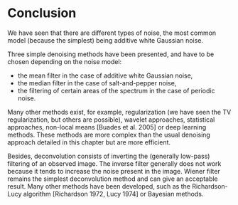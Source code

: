 # Conclusion


We have seen that there are different types of noise,
the most common model (because the simplest) being additive white Gaussian noise.

Three simple denoising methods have been presented, and have to be chosen depending on the noise model:
* the mean filter in the case of additive white Gaussian noise,
* the median filter in the case of salt-and-pepper noise,
* the filtering of certain areas of the spectrum in the case of periodic noise.

Many other methods exist, for example, regularization (we have seen the TV regularization, but others are possible),
wavelet approaches, statistical approaches, non-local means [Buades et al. 2005]
or deep learning methods.
These methods are more complex than the usual denoising approach detailed in this chapter but are more efficient.

Besides, deconvolution consists of inverting the (generally low-pass) filtering of an observed image.
The inverse filter generally does not work because it tends to increase the noise present in the image.
Wiener filter remains the simplest deconvolution method and can give an acceptable result.
Many other methods have been developed, such as the Richardson-Lucy algorithm [Richardson 1972, Lucy 1974] or Bayesian methods.

<!-- MAP Contrained least squares -->